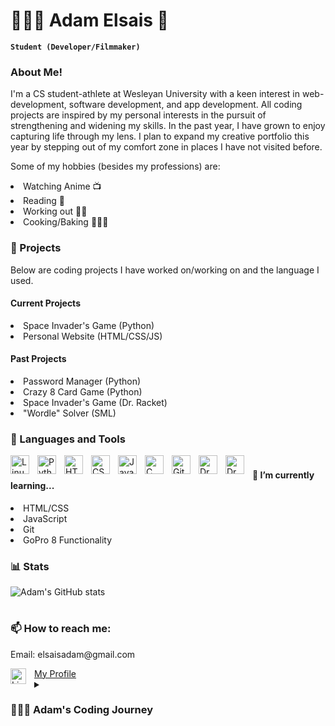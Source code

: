 # 👨🏻‍💻 Adam Elsais 🏈

**`Student (Developer/Filmmaker)`**
### About Me! 
I'm a CS student-athlete at Wesleyan University with a keen interest in web-development, software development, and app development. All coding projects are inspired by my personal interests in the pursuit of strengthening and widening my skills. In the past year, I have grown to enjoy capturing life through my lens. I plan to expand my creative portfolio this year by stepping out of my comfort zone in places I have not visited before.

Some of my hobbies (besides my professions) are: 
  <li> Watching Anime 📺</li>
  <li> Reading 📖</li>
  <li> Working out 🏋🏻</li>
  <li> Cooking/Baking 👨🏻‍🍳</li>
  
### 👾 Projects
<p> Below are coding projects I have worked on/working on and the language I used.</p>

#### Current Projects
<li> Space Invader's Game (Python) </li>
<li> Personal Website (HTML/CSS/JS)</li>

#### Past Projects
<li> Password Manager (Python) </li>
<li> Crazy 8 Card Game (Python) </li>
<li> Space Invader's Game (Dr. Racket) </li>
<li> "Wordle" Solver (SML) </li>

### 🧰 Languages and Tools
<img align="left" alt="Linux" width="30px" style="padding-right:10px;" src="https://cdn.jsdelivr.net/gh/devicons/devicon/icons/linux/linux-original.svg" />
<img align="left" alt="Python" width="30px" style="padding-right:10px;" src="https://cdn.jsdelivr.net/gh/devicons/devicon/icons/python/python-plain.svg" />
<img align="left" alt="HTML" width="30px" style="padding-right:10px;" src="https://cdn.jsdelivr.net/gh/devicons/devicon/icons/html5/html5-plain.svg" />
<img align="left" alt="CSS" width="30px" style="padding-right:10px;" src="https://cdn.jsdelivr.net/gh/devicons/devicon/icons/css3/css3-plain.svg" />
<img align="left" alt="JavaScript" width="30px" style="padding-right:10px;" src="https://cdn.jsdelivr.net/gh/devicons/devicon/icons/javascript/javascript-plain.svg" />
<img align="left" alt="C" width="30px" style="padding-right:10px;" src="https://cdn.icon-icons.com/icons2/2415/PNG/512/c_original_logo_icon_146611.png" />
<img align="left" alt="GitHub" width="30px" style="padding-right:10px;" src="https://cdn.jsdelivr.net/gh/devicons/devicon/icons/github/github-original.svg" />
<img align="left" alt="Dr.Racket" width="30px" style="padding-right:10px;" src="https://upload.wikimedia.org/wikipedia/commons/thumb/c/c1/Racket-logo.svg/1200px-Racket-logo.svg.png" />
<img align="left" alt="Dr.Racket" width="30px" style="padding-right:10px;" src="https://smlnj.org/images/smlnj-logo.png" />

#

#### 🌱 I’m currently learning...
<li>HTML/CSS
<li>JavaScript
<li>Git
<li> GoPro 8 Functionality</li>

### 📊 Stats

![Adam's GitHub stats](https://github-readme-stats.vercel.app/api?username=adamelsais&show_icons=true&theme=gruvbox)
#
[website]: https://fkcodes.com
### 📫 How to reach me:
<p>Email: elsaisadam@gmail.com</p>
<img align="left" alt="LinkedIn" width="25px" style="padding-right:10px;" src="https://cdn-icons-png.flaticon.com/512/145/145807.png" />
<a href = "https://www.linkedin.com/in/adam-elsais-14a156201/"> My Profile </a> 

<details>
 <summary><h3>👨🏻‍💻 Adam's Coding Journey</h3></summary>
    I started my coding journey my freshman year of high school without a clue of what I wanted to do with my future. My first experience was learning how to design and program games through code.org. The simple drag and drop mechanics allowed me to quickly understand basic concepts and saw how the world around us was based on mathematics and logic--which I found fascinating. Unfortunately, it took until my senior year of high school to take another computer science course, where I found my passion for coding again. That is when I ultimately decided that I will pursue a degree in Computer Science while following my own passions for playing football at the collegiate level. I am in my second year, 4th term, of university where I have been learning an extensive number of topics from data structures to time analysis. Recently, I have been working on my own personal portfolio in order to heighten my resume and in return hopefully earn an internship for this summer. Looking forward to what this year brings!
